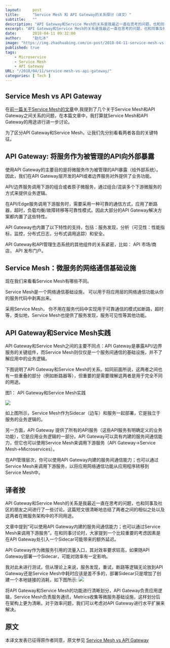 ```yaml
---
layout:     post
title:      "Service Mesh 和 API Gateway的关系探讨（译文）"
subtitle:   ""
description: "API Gateway和Service Mesh的关系是我最近一直在思考的问题，也和同事及社区的朋友之间进行了一些讨论。这篇短文很清晰地总结了两者之间的相似之处以及这两者在微服务架构中的不同用途。"
excerpt: "API Gateway和Service Mesh的关系是我最近一直在思考的问题，也和同事及社区的朋友之间进行了一些讨论。这篇短文很清晰地总结了两者之间的相似之处以及这两者在微服务架构中的不同用途。"
date:       2018-04-11 09:32:00
author:     "赵化冰"
image: "https://img.zhaohuabing.com/in-post/2018-04-11-service-mesh-vs-api-gateway/background.jpg"
published: true
tags:
    - Microservice
    - Service Mesh
    - API Gateway
URL: "/2018/04/11/service-mesh-vs-api-gateway/"
categories: [ Tech ]
---
```


## Service Mesh vs API Gateway

在[前一篇关于Service Mesh的文章](https://medium.com/microservices-in-practice/service-mesh-for-microservices-2953109a3c9a)中,我提到了几个关于Service Mesh和API Gateway之间关系的问题，在本篇文章中，我打算就Service Mesh和API Gateway的用途进行进一步讨论。

为了区分API Gateway和Service Mesh，让我们先分别看看两者各自的关键特征。

## API Gateway: 将服务作为被管理的API向外部暴露


使用API Gateway的主要目的是将微服务作为被管理的API暴露（给外部系统）。因此，我们在API Gateway层开发的API或者边界服务对外提供了业务功能。

API/边界服务调用下游的组合或者原子微服务，通过组合/混装多个下游微服务的方式来提供业务逻辑。

在API/Edge服务调用下游服务时，需要采用一种可靠的通信方式，应用了断路器，超时，负载均衡/故障转移等可靠性模式。因此大部分的API Gateway解决方案都内置了这些特性。

API Gateway也内置了以下特性的支持，包括：服务发现，分析（可见性：性能指标，监控，分布式日志，分布式调用追踪）和安全。

API Gateway和API管理生态系统的其他组件的关系紧密，比如： API 市场/商店， API 发布门户。

## Service Mesh：微服务的网络通信基础设施

现在我们来看看Service Mesh有哪些不同。

Service Mesh是一个网络通信基础设施， 可以用于将应用层的网络通信功能从你的服务代码中剥离出来。

采用Service Mesh， 你不用在服务代码中实现用于可靠通信的模式如断路，超时等，类似地，Service Mesh也提供了服务发现，服务可见性等其他功能。

## API Gateway和Service Mesh实践

API Gateway和Service Mesh之间的主要不同点：API Gateway是暴露API/边界服务的关键组件，而Service Mesh则仅仅是一个服务间通信的基础设施，并不了解应用中的业务逻辑。

下图说明了API Gateway和Service Mesh的关系。如同前面所说，这两者之间也有一些重叠的部分（例如断路器等），但重要的是需要理解这两者是用于完全不同的用途。


图1： API Gateway和Service Mesh实践

![](http://img.zhaohuabing.com/in-post/2018-04-11-service-mesh-vs-api-gateway/service-mesh-vs-api-gateway.png)

如上图所示，Service Mesh作为Sidecar（边车）和服务一起部署，它是独立于服务的业务逻辑的。

另一方面，API Gateway 提供了所有的API服务（这些API服务有明确定义的业务功能），它是应用业务逻辑的一部分。API Gateway可以具有内建的服务间通信能力，但它也可以使用Service Mesh来调用下游服务（API Gateway->Service Mesh->Microservices）。

在API管理层次，你可以使用API Gateway内建的服务间通信能力；也可以通过Service Mesh来调用下游服务，以将应用网络通信功能从应用程序转移到Service Mesh中。

## 译者按

API Gateway和Service Mesh的关系是我最近一直在思考的问题，也和同事及社区的朋友之间进行了一些讨论。这篇短文很清晰地总结了两者之间的相似之处以及这两者在微服务架构中的不同用途。

文章中提到“可以使用API Gateway内建的服务间通信能力；也可以通过Service Mesh来调用下游服务”。在和同事讨论时，大家提到一个比较重要的考虑因素是在API Gateway处引入一个Sidecar可能带来的额外延迟。

API Gateway作为微服务引用的流量入口，其对效率要求较高，如果随API Gateway部署一个Sidecar，可能对效率有一定影响。

我对此未进行测试，但从理论上来说，服务发现，重试，断路等逻辑无论放到API Gateway还是Service Mesh中耗时应该是差不多的，部署Sidecar只是增加了创建一个本地链接的消耗，如下图所示:
![](http://img.zhaohuabing.com/in-post/2018-04-11-service-mesh-vs-api-gateway/api-gateway-with-service-mesh.png)

将API Gateway和Service Mesh的功能进行清晰划分，API Gateway负责应用逻辑，Service Mesh负责服务通讯，Metrics收集等微服务基础设施，这样划分后在架构上更为清晰。对于效率问题，我们可以考虑对API Gateway进行水平扩展来解决。

## 原文

本译文发表已征得原作者同意，原文参见 [Service Mesh vs API Gateway](https://medium.com/microservices-in-practice/service-mesh-vs-api-gateway-a6d814b9bf56)

